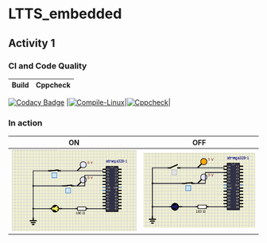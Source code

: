 # LTTS_embedded
## Activity 1
### CI and Code Quality
|Build|Cppcheck|
|:--:|:--:|
[![Codacy Badge](https://api.codacy.com/project/badge/Grade/b8d6472d328046d9b33d854c1aaa0986)](https://app.codacy.com/gh/ShwetaGuptaa/LTTS_embedded?utm_source=github.com&utm_medium=referral&utm_content=ShwetaGuptaa/LTTS_embedded&utm_campaign=Badge_Grade_Settings)
|[![Compile-Linux](https://github.com/ShwetaGuptaa/LTTS_embedded/actions/workflows/Compile.yml/badge.svg)](https://github.com/ShwetaGuptaa/LTTS_embedded/actions/workflows/Compile.yml)|[![Cppcheck](https://github.com/ShwetaGuptaa/LTTS_embedded/actions/workflows/CodeQulaity.yml/badge.svg)](https://github.com/ShwetaGuptaa/LTTS_embedded/actions/workflows/CodeQulaity.yml)|
### In action
|ON|OFF|
|:--:|:--:|
|![ON](https://github.com/ShwetaGuptaa/LTTS_embedded/blob/main/simulation/ON.png)|![OFF](https://github.com/ShwetaGuptaa/LTTS_embedded/blob/main/simulation/OFF.png)|
